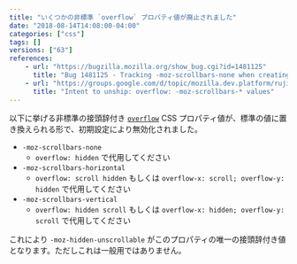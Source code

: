 ```yaml
---
title: "いくつかの非標準 `overflow` プロパティ値が廃止されました"
date: "2018-08-14T14:08:00-04:00"
categories: ["css"]
tags: []
versions: ["63"]
references:
    - url: "https://bugzilla.mozilla.org/show_bug.cgi?id=1481125"
      title: "Bug 1481125 - Tracking -moz-scrollbars-none when creating webcompat issues."
    - url: "https://groups.google.com/d/topic/mozilla.dev.platform/rujif05uOTo/discussion"
      title: "Intent to unship: overflow: -moz-scrollbars-* values"
---
```

以下に挙げる非標準の接頭辞付き [`overflow`](https://developer.mozilla.org/docs/Web/CSS/overflow) CSS プロパティ値が、標準の値に置き換えられる形で、初期設定により無効化されました。

* `-moz-scrollbars-none`
    * `overflow: hidden` で代用してください
* `-moz-scrollbars-horizontal`
    * `overflow: scroll hidden` もしくは `overflow-x: scroll; overflow-y: hidden` で代用してください
* `-moz-scrollbars-vertical`
    * `overflow: hidden scroll` もしくは `overflow-x: hidden; overflow-y: scroll` で代用してください

これにより `-moz-hidden-unscrollable` がこのプロパティの唯一の接頭辞付き値となります。ただしこれは一般用ではありません。
